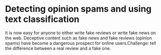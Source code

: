 # Detecting opinion spams and using text classification

It is now easy for anyone to either write fake reviews or write fake news on the web.     Deceptive content such as fake news and fake reviews (opinion spams) have become a dangerous prospect for online users.Challenge: tell the difference between a real review and a fake one.

